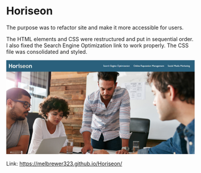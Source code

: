 # Horiseon

The purpose was to refactor site and make it more accessible for users.

The HTML elements and CSS were restructured and put in sequential order. I also fixed the Search Engine Optimization link to work properly. The CSS file was consolidated and styled.

![screenshot](./assets/images/screenshot.PNG)

Link: https://melbrewer323.github.io/Horiseon/


